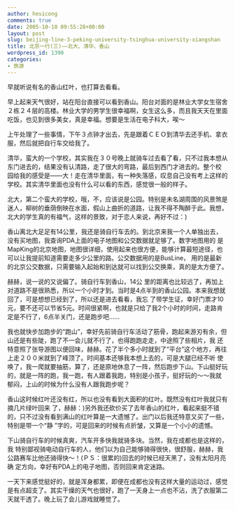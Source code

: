```yaml
---
author: hesicong
comments: true
date: 2005-10-10 09:55:28+00:00
layout: post
slug: beijing-line-3-peking-university-tsinghua-university-xiangshan
title: 北京一行(三)——北大、清华、香山
wordpress_id: 1390
categories:
- 旅游
---
```



早就听说有名的香山红叶，也打算去看看。

早上起来天气很好，站在阳台直接可以看到香山。阳台对面的是林业大学女生宿舍２栋２４层的高楼。林业大学的男学生很幸福啊，女生这么多，而且我天天在里面吃饭，也见到很多美女，真是幸福。想要是生活在电子科大，唉～

上午处理了一些事情，下午３点钟才出去，先是跟着ＣＥＯ到清华去还手机、拿衣服，然后就把自行车交给我了。

清华，蛮大的一个学校，其实我在３０号晚上就骑车过去看了看，只不过我本想从东门进去的，结果没有认清路，走了很大的弯路，最后到西门才进去的。整个校 园给我的感受是——大！走在清华里面，有一种失落感，叹息自己没有考上这样的学校。其实清华里面也没有什么可以看的东西，感觉很一般的样子。

北大，第二个蛮大的学校，哦，不，应该说是公园。特别是未名湖周围的风景煞是迷人，柳树的垂荫倒映在水面，假山上曲折的道路，让我不得不陶醉于此。我想，北大的学生真的有福气，这样的景致，对于恋人来说，再好不过：)

香山离北大足足有14公里，我还是骑自行车去的。到北京来我一个人单独出去，没有买地图，我查询PDA上面的电子地图和公交数据就足够了。数字地图用的 是MapKing的北京地图，地图很详细，使用起来也很方便，能够计算最短途径，也可以让我提前知道需要走多少公里的路。公交数据用的是BusLine， 用的是最新的北京公交数据，只需要输入起始和到达就可以找到公交换乘，真的是太方便了。

赫赫，说一说的又说偏了。骑自行车到香山，14公 里的距离也比较远了，再加上对道路不是很熟悉，所以一个小时才到。当时是4点半到的香山公园。本来我想就回了，可是想想已经到了，所以还是进去看看，我忘 了带学生证，幸好门票才10元，要不还可以节省5元。时间很紧啊，也就是只给了我2个小时的时间，走路肯定是不行了，6点半关门，还是跑步吧……

我也就快步加跑步的“跑山”，幸好先前骑自行车活动了筋骨，跑起来游刃有余，但山还是有些陡，跑了不一会儿就不行了，也得跑跑走走，中途照了些相片，我 还特意照了张导游图以便回味，赫赫。花了半个多小时就到了“平台”这个地方，再往上走２００米就到了峰顶了。时间基本还够我本想上去的，可是大腿已经不听 使唤了，我一爬就要抽筋，算了，还是原地休息了一阵，然后跑步下山。下山挺好玩的，就是一阵的跑，我一跑，有人跟着我跑，特别是小孩子，挺好玩的～～我就 郁闷，上山的时候为什么没有人跟我跑步呢？

香山这时候红叶还没有红，所以也没有看到大面积的红叶。既然没有红叶我就只有摘几片绿叶回来 了，赫赫：)另外我还砍价买了去年香山的红叶，看起来挺不错的，只不过没有看到满山的红叶算是一大遗憾了。出门以后我还特意又买了一些，特别是带一个“静 ”字的，可是回来的时候有点折皱，又算是一个小小的遗憾。

下山骑自行车的时候真爽，汽车开多快我就骑多块。当然，我在成都也是这样的，我 特别鄙视骑电动自行车的人，他们以为自己能够骑得很快，很舒服，赫赫，我公路赛车比他还骑得快～！(ＰＳ：很累的)回去的时候已经天黑了，没有太阳月亮确 定方向，幸好有PDA上的电子地图，否则回来肯定迷路。

一天下来感觉挺好的，就是浑身都累，即便在成都也没有这样大量的运动过，感觉是有点超支了。其实干燥的天气也很好，跑了一天身上一点也不沾，洗了衣服第二天就干透了。晚上玩了会儿游戏就睡觉了。
